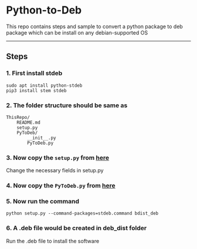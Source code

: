 # Python-to-Deb

This repo contains steps and sample to convert a python package to deb package which can be install on any debian-supported OS
___

## Steps

### 1. First install stdeb

```
sudo apt install python-stdeb
pip3 install stem stdeb
```

### 2. The folder structure should be same as

```
ThisRepo/
    README.md
    setup.py
    PyToDeb/
        __init__.py
        PyToDeb.py
```

### 3. Now copy the `setup.py` from [here](setup.py)

Change the necessary fields in setup.py

### 4. Now copy the `PyToDeb.py` from [here](PyToDeb/PyToDeb.py)

### 5. Now run the command

```
python setup.py --command-packages=stdeb.command bdist_deb
```

### 6. A .deb file would be created in deb_dist folder

Run the .deb file to install the software
